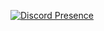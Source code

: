 [![Discord Presence](https://lanyard-profile-readme.vercel.app/api/468851169847017503)](https://discord.com/users/468851169847017503)
